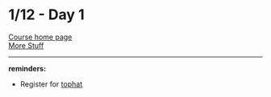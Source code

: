 # 1/12 - Day 1
[Course home page](http://cs.gsu.edu/lhenry/)  
[More Stuff](http://www.cs.gsu.edu/~lhenry/?q=node/548)  

----


**reminders:**  
- Register for [tophat](http://www.tophat.com/)
